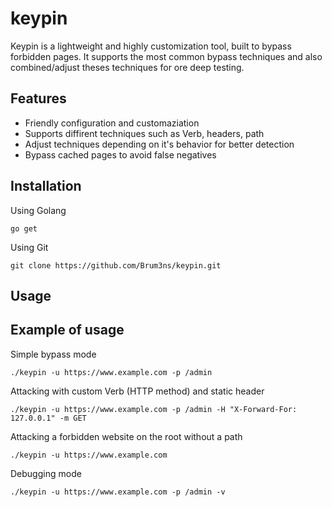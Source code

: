 # keypin
Keypin is a lightweight and highly customization tool, built to bypass forbidden pages. It supports the most common bypass techniques and also combined/adjust theses techniques for ore deep testing. 

## Features

* Friendly configuration and customaziation
* Supports diffirent techniques such as Verb, headers, path
* Adjust techniques depending on it's behavior for better detection 
* Bypass cached pages to avoid false negatives

## Installation

Using Golang
```
go get
```
Using Git
```
git clone https://github.com/Brum3ns/keypin.git
```

## Usage



## Example of usage

Simple bypass mode
```
./keypin -u https://www.example.com -p /admin
```
Attacking with custom Verb (HTTP method) and static header
```
./keypin -u https://www.example.com -p /admin -H "X-Forward-For: 127.0.0.1" -m GET
```
Attacking a forbidden website on the root without a path
```
./keypin -u https://www.example.com
```
Debugging mode
```
./keypin -u https://www.example.com -p /admin -v
```
